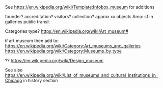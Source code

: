 

See https://en.wikipedia.org/wiki/Template:Infobox_museum for additions

founder?
accreditation?
visitors?
collection? approx xx objects
Area: sf in galleries
public transit

Categories
type?
https://en.wikipedia.org/wiki/Art_museum#

if art museum then add to:
https://en.wikipedia.org/wiki/Category:Art_museums_and_galleries
https://en.wikipedia.org/wiki/Category:Museums_by_type

?? https://en.wikipedia.org/wiki/Design_museum

See also
https://en.wikipedia.org/wiki/List_of_museums_and_cultural_institutions_in_Chicago
in history section